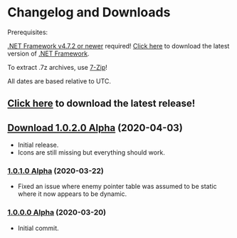 # Changelog and Downloads

Prerequisites:

[.NET Framework v4.7.2 or newer](https://dotnet.microsoft.com/download/dotnet-framework-runtime) required!
[Click here](https://dotnet.microsoft.com/download/dotnet-framework-runtime) to download the latest version of [.NET Framework](https://dotnet.microsoft.com/download/dotnet-framework-runtime).

To extract .7z archives, use [7-Zip](https://www.7-zip.org/)!

All dates are based relative to UTC.

## [Click here](http://dudley.gg/squirrelies/re3/latest.7z) to download the latest release!

## [Download 1.0.2.0 Alpha](http://dudley.gg/squirrelies/re3/RE3REmakeSRT-1020-Alpha-Signed-Debug.7z) (2020-04-03)
* Initial release.
* Icons are still missing but everything should work.

### [1.0.1.0 Alpha](about:blank) (2020-03-22)
* Fixed an issue where enemy pointer table was assumed to be static where it now appears to be dynamic.

### [1.0.0.0 Alpha](about:blank) (2020-03-20)
* Initial commit.
